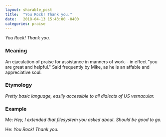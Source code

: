 ```yaml
---
layout: sharable_post
title:  "You Rock! Thank you."
date:   2018-04-13 15:43:00 -0400
categories: praise
---
```


_You Rock! Thank you._

### Meaning

An ejaculation of praise for assistance in manners of work-- in effect "you are great and helpful." Said frequently by Mike, as he is an affable and appreciative soul.

### Etymology

_Pretty basic language, easily accessible to all dialects of US vernacular._

### Example

Me: _Hey, I extended that filesystem you asked about. Should be good to go._

He: _You Rock! Thank you._
